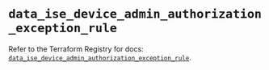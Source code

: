 # `data_ise_device_admin_authorization_exception_rule`

Refer to the Terraform Registry for docs: [`data_ise_device_admin_authorization_exception_rule`](https://registry.terraform.io/providers/ciscodevnet/ise/0.2.11/docs/data-sources/device_admin_authorization_exception_rule).
